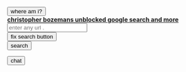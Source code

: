 <button type="button" onclick="alert('you are at christopher bozemans aka cbozey_boy19 cheat hub this is where i post the cheats i made and post unblocked websites and my unblocked google search mod')">where am i?</button>  
<a href="https://cbozeyboy199.github.io/" target=blank><b>christopher bozemans unblocked google search and more
	</b></a>
<input class="form-control" id="siteEntry" placeholder="enter any url ." data-toggle="tooltip">    
<button onClick="window.location.reload();">fix search button</button>  
<button type="button" onclick="alert('search is not working right now sorry')">search</button>  
<form method="get" action="cbozeyboy199.github.io/chat"> <button type="submit">chat</button>




